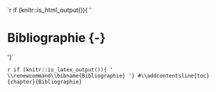 `r if (knitr::is_html_output()){ '
# Bibliographie {-}
<div id="refs"></div>
'}`

`r if (knitr::is_latex_output()){ '
\\renewcommand\\bibname{Bibliographie}
'}
#\\addcontentsline{toc}{chapter}{Bibliographie}
`
